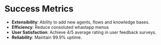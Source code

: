 # Success Metrics

- **Extensibility**: Ability to add new agents, flows and knowledge bases.
- **Efficiency**: Reduce consoluted whastapp menus
- **User Satisfaction**: Achieve 4/5 average rating in user feedback surveys.
- **Reliability**: Maintain 99.9% uptime.